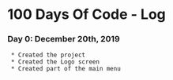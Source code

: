# 100 Days Of Code - Log

### Day 0: December 20th, 2019
     * Created the project
     * Created the Logo screen
     * Created part of the main menu

